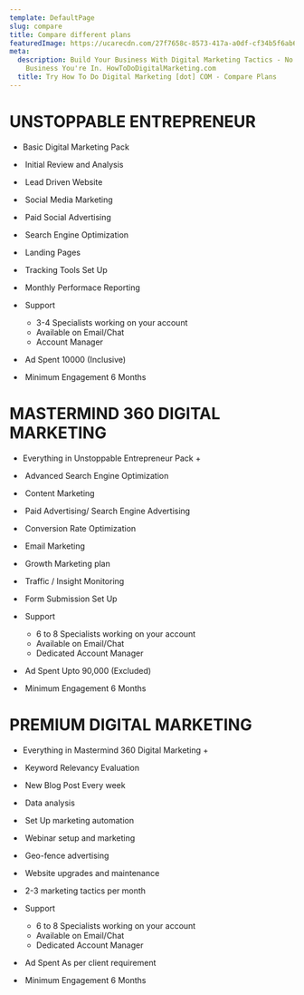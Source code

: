 ```yaml
---
template: DefaultPage
slug: compare
title: Compare different plans
featuredImage: https://ucarecdn.com/27f7658c-8573-417a-a0df-cf34b5f6ab6b/
meta:
  description: Build Your Business With Digital Marketing Tactics - No Matter What
    Business You're In. HowToDoDigitalMarketing.com
  title: Try How To Do Digital Marketing [dot] COM - Compare Plans
---
```

# UNSTOPPABLE ENTREPRENEUR

* Basic Digital Marketing Pack
*  Initial Review and Analysis
*  Lead Driven Website
*  Social Media Marketing
*  Paid Social Advertising
*  Search Engine Optimization
*  Landing Pages
*  Tracking Tools Set Up
*  Monthly Performace Reporting
*  Support

  * 3-4 Specialists working on your account
  * Available on Email/Chat
  * Account Manager
*  Ad Spent 10000 (Inclusive)
*  Minimum Engagement 6 Months

# MASTERMIND 360 DIGITAL MARKETING

* Everything in Unstoppable Entrepreneur Pack +
*  Advanced Search Engine Optimization
*  Content Marketing
*  Paid Advertising/ Search Engine Advertising
*  Conversion Rate Optimization
*  Email Marketing
*  Growth Marketing plan
*  Traffic / Insight Monitoring
*  Form Submission Set Up
*  Support

  * 6 to 8 Specialists working on your account
  * Available on Email/Chat
  * Dedicated Account Manager
*  Ad Spent Upto 90,000 (Excluded)
*  Minimum Engagement 6 Months

# PREMIUM DIGITAL MARKETING 

* Everything in Mastermind 360 Digital Marketing +
*  Keyword Relevancy Evaluation
*  New Blog Post Every week
*  Data analysis
*  Set Up marketing automation
*  Webinar setup and marketing
*  Geo-fence advertising
*  Website upgrades and maintenance
*  2-3 marketing tactics per month
*  Support

  * 6 to 8 Specialists working on your account
  * Available on Email/Chat
  * Dedicated Account Manager
*  Ad Spent As per client requirement
*  Minimum Engagement 6 Months